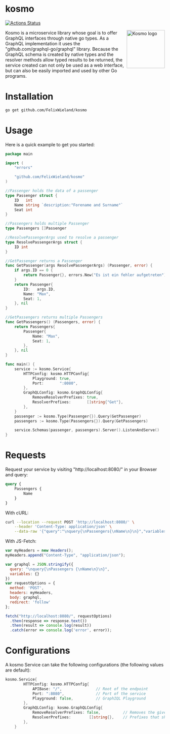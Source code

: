 # kosmo
[![Actions Status](https://github.com/FelixWieland/kosmo/workflows/Test/badge.svg)](https://github.com/FelixWieland/kosmo/actions)

<img src="https://i.ibb.co/MspV6Mh/logo.png" align="right"
     title="Kosmo logo" width="120">

Kosmo is a microservice library whose goal is to offer GraphQL interfaces through native go types. As a GraphQL implementation it uses the "github.com/graphql-go/graphql" library. Because the GraphQL schema is created by native types and the resolver methods allow typed results to be returned, the service created can not only be used as a web interface, but can also be easily imported and used by other Go programs.

# Installation
```sh
go get github.com/FelixWieland/kosmo
```

# Usage

Here is a quick example to get you started:

```go
package main

import (
	"errors"

	"github.com/FelixWieland/kosmo"
)

//Passenger holds the data of a passenger
type Passenger struct {
	ID   int
	Name string `description:"Forename and Surname"`
	Seat int
}

//Passengers holds multiple Passenger
type Passengers []Passenger

//ResolvePassengerArgs used to resolve a passenger
type ResolvePassengerArgs struct {
	ID int
}

//GetPassenger returns a Passenger
func GetPassenger(args ResolvePassengerArgs) (Passenger, error) {
	if args.ID == 0 {
		return Passenger{}, errors.New("Es ist ein fehler aufgetreten")
	}
	return Passenger{
		ID:   args.ID,
		Name: "Max",
		Seat: 1,
	}, nil
}

//GetPassengers returns multiple Passengers
func GetPassengers() (Passengers, error) {
	return Passengers{
		Passenger{
			Name: "Max",
			Seat: 1,
		},
	}, nil
}

func main() {
	service := kosmo.Service{
		HTTPConfig: kosmo.HTTPConfig{
			Playground: true,
			Port:       ":8080",
		},
		GraphQLConfig: kosmo.GraphQLConfig{
			RemoveResolverPrefixes: true,
			ResolverPrefixes:       []string{"Get"},
		},
	}
	passenger := kosmo.Type(Passenger{}).Query(GetPassenger)
	passengers := kosmo.Type(Passengers{}).Query(GetPassengers)

	service.Schemas(passenger, passengers).Server().ListenAndServe()
}
```

# Requests

Request your service by visiting "http://localhost:8080/" in your Browser and query:
```graphql
query {
	Passengers {
		Name
	}
}
```

With cURL:
```bash
curl --location --request POST 'http://localhost:8080/' \
	--header 'Content-Type: application/json' \
	--data-raw '{"query":"\nquery{\nPassengers{\nName\n}\n}","variables":{}}'
```

With JS-Fetch:
```js
var myHeaders = new Headers();
myHeaders.append("Content-Type", "application/json");

var graphql = JSON.stringify({
  query: "\nquery{\nPassengers {\nName\n}\n}",
  variables: {}
})
var requestOptions = {
  method: 'POST',
  headers: myHeaders,
  body: graphql,
  redirect: 'follow'
};

fetch("http://localhost:8080/", requestOptions)
  .then(response => response.text())
  .then(result => console.log(result))
  .catch(error => console.log('error', error));
```


# Configurations

A kosmo Service can take the following configurations (the following values are default):

```go
kosmo.Service{
		HTTPConfig: kosmo.HTTPConfig{
			APIBase: "/", 				// Root of the endpoint
			Port: ":8080",				// Port of the service
			Playground: false,			// GraphIQL Playground
		},
		GraphQLConfig: kosmo.GraphQLConfig{
			RemoveResolverPrefixes: false,			// Removes the given prefixes from the resolver names 
			ResolverPrefixes:        []string{},	// Prefixes that should be removed
		},
	}
```

